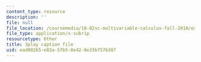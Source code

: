 ```yaml
---
content_type: resource
description: ''
file: null
file_location: /coursemedia/18-02sc-multivariable-calculus-fall-2010/ead08265e83a57b58e428e33b757b307_-PGcTRLh1u4.vtt
file_type: application/x-subrip
resourcetype: Other
title: 3play caption file
uid: ead08265-e83a-57b5-8e42-8e33b757b307
---
```

